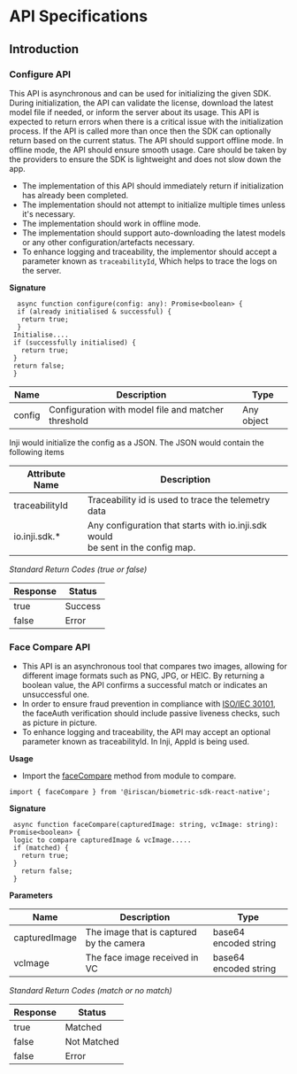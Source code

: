 # API Specifications

## Introduction


### Configure API

This API is asynchronous and can be used for initializing the given SDK. During initialization, the API can validate the license, download the latest model file if needed, or inform the server about its usage. This API is expected to return errors when there is a critical issue with the initialization process. If the API is called more than once then the SDK can optionally return based on the current status. The API should support offline mode. In offline mode, the API should ensure smooth usage. Care should be taken by the providers to ensure the SDK is lightweight and does not slow down the app.
  
* The implementation of this API should immediately return if initialization has already been completed.
* The implementation should not attempt to initialize multiple times unless it's necessary.
* The implementation should work in offline mode.
* The implementation should support auto-downloading the latest models or any other configuration/artefacts necessary. 
* To enhance logging and traceability, the implementor should accept a parameter known as `traceabilityId`, Which helps to trace the logs on the server.

**Signature**

```
  async function configure(config: any): Promise<boolean> {
  if (already initialised & successful) {
   return true;
  }
 Initialise....
 if (successfully initialised) {
   return true;
 }
 return false;
 }
```

| **Name** | **Description**                                     | **Type**   |
| -------- | --------------------------------------------------- | ---------- |
| config   | Configuration with model file and matcher threshold | Any object |


Inji would initialize the config as a JSON. The JSON would contain the following items

 | **Attribute Name** |  **Description**                                     |
 | ------------------ | -----------------------------------------------------|
 | traceabilityId     | Traceability id is used to trace the telemetry data  |
 | io.inji.sdk.*      | Any configuration that starts with io.inji.sdk would <br> be sent in the config map.|                                             |
 

_Standard Return Codes (true or false)_

| **Response** | **Status** |
| ------------ | ---------- |
| true         | Success    |
| false        | Error      |

### Face Compare API

* This API is an asynchronous tool that compares two images, allowing for different image formats such as PNG, JPG, or HEIC. By returning a boolean value, the API confirms a successful match or indicates an unsuccessful one.
* In order to ensure fraud prevention in compliance with [ISO/IEC 30101](https://www.iso.org/standard/83828.html), the faceAuth verification should include passive liveness checks, such as picture in picture.
* To enhance logging and traceability, the API may accept an optional parameter known as traceabilityId. In Inji, AppId is being used.

**Usage**

* Import the [faceCompare](https://github.com/biometric-technologies/biometric-sdk-react-native/blob/master/src/index.tsx#L31) method from module to compare.

```
import { faceCompare } from '@iriscan/biometric-sdk-react-native';
```

**Signature**

```
 async function faceCompare(capturedImage: string, vcImage: string): Promise<boolean> {
 logic to compare capturedImage & vcImage.....
 if (matched) {
   return true;
 }
   return false;
 }
```

**Parameters**

| **Name**      | **Description**                          | **Type**              |
| ------------- | ---------------------------------------- | --------------------- |
| capturedImage | The image that is captured by the camera | base64 encoded string |
| vcImage       | The face image received in VC            | base64 encoded string |

_Standard Return Codes (match or no match)_

| R**esponse** | **Status**  |
| ------------ | ----------- |
| true         | Matched     |
| false        | Not Matched |
| false        | Error       |
